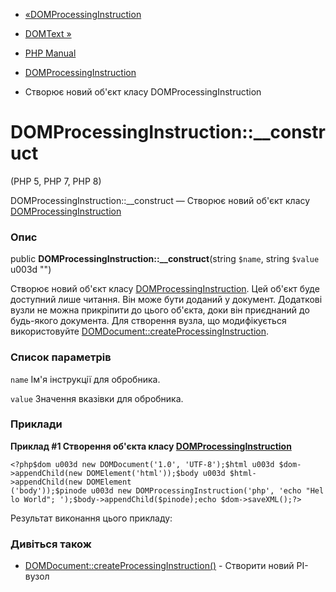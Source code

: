 - [«DOMProcessingInstruction](class.domprocessinginstruction.md)
- [DOMText »](class.domtext.md)

- [PHP Manual](index.md)
- [DOMProcessingInstruction](class.domprocessinginstruction.md)
- Створює новий об'єкт класу DOMProcessingInstruction

# DOMProcessingInstruction::\_\_construct

(PHP 5, PHP 7, PHP 8)

DOMProcessingInstruction::\_\_construct — Створює новий об'єкт класу
[DOMProcessingInstruction](class.domprocessinginstruction.md)

### Опис

public **DOMProcessingInstruction::\_\_construct**(string `$name`,
string `$value` u003d "")

Створює новий об'єкт класу
[DOMProcessingInstruction](class.domprocessinginstruction.md). Цей
об'єкт буде доступний лише читання. Він може бути доданий у
документ. Додаткові вузли не можна прикріпити до цього об'єкта, доки він
приєднаний до будь-якого документа. Для створення вузла, що модифікується
використовуйте
[DOMDocument::createProcessingInstruction](domdocument.createprocessinginstruction.md).

### Список параметрів

`name`
Ім'я інструкції для обробника.

`value`
Значення вказівки для обробника.

### Приклади

**Приклад #1 Створення об'єкта класу
[DOMProcessingInstruction](class.domprocessinginstruction.md)**

` <?php$dom u003d new DOMDocument('1.0', 'UTF-8');$html u003d $dom->appendChild(new DOMElement('html'));$body u003d $html->appendChild(new DOMElement ('body'));$pinode u003d new DOMProcessingInstruction('php', 'echo "Hello World"; ');$body->appendChild($pinode);echo $dom->saveXML();?> `

Результат виконання цього прикладу:

<?xml versionu003d"1.0" encodingu003d"UTF-8"?>
<html><body><?php echo "Hello World"; ?></body></html>

### Дивіться також

- [DOMDocument::createProcessingInstruction()](domdocument.createprocessinginstruction.md) -
Створити новий PI-вузол
